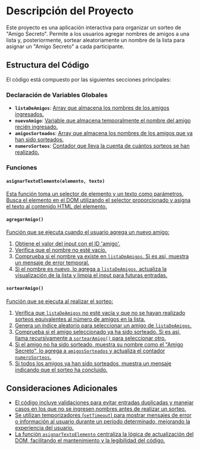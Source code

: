# Descripción del Proyecto

Este proyecto es una aplicación interactiva para organizar un sorteo de "Amigo Secreto". Permite a los usuarios agregar nombres de amigos a una lista y, posteriormente, sortear aleatoriamente un nombre de la lista para asignar un "Amigo Secreto" a cada participante.

## Estructura del Código

El código está compuesto por las siguientes secciones principales:

### Declaración de Variables Globales

- **`listaDeAmigos`**: <u>Array que almacena los nombres de los amigos ingresados.</u>
- **`nuevoAmigo`**: <u>Variable que almacena temporalmente el nombre del amigo recién ingresado.</u>
- **`amigosSorteados`**: <u>Array que almacena los nombres de los amigos que ya han sido sorteados.</u>
- **`numeroSorteos`**: <u>Contador que lleva la cuenta de cuántos sorteos se han realizado.</u>

### Funciones

#### `asignarTextoElemento(elemento, texto)`

<u>Esta función toma un selector de elemento y un texto como parámetros. Busca el elemento en el DOM utilizando el selector proporcionado y asigna el texto al contenido HTML del elemento.</u>

#### `agregarAmigo()`

<u>Función que se ejecuta cuando el usuario agrega un nuevo amigo:</u>

1. <u>Obtiene el valor del input con el ID 'amigo'.</u>
2. <u>Verifica que el nombre no esté vacío.</u>
3. <u>Comprueba si el nombre ya existe en `listaDeAmigos`. Si es así, muestra un mensaje de error temporal.</u>
4. <u>Si el nombre es nuevo, lo agrega a `listaDeAmigos`, actualiza la visualización de la lista y limpia el input para futuras entradas.</u>

#### `sortearAmigo()`

<u>Función que se ejecuta al realizar el sorteo:</u>

1. <u>Verifica que `listaDeAmigos` no esté vacía y que no se hayan realizado sorteos equivalentes al número de amigos en la lista.</u>
2. <u>Genera un índice aleatorio para seleccionar un amigo de `listaDeAmigos`.</u>
3. <u>Comprueba si el amigo seleccionado ya ha sido sorteado. Si es así, llama recursivamente a `sortearAmigo()` para seleccionar otro.</u>
4. <u>Si el amigo no ha sido sorteado, muestra su nombre como el "Amigo Secreto", lo agrega a `amigosSorteados` y actualiza el contador `numeroSorteos`.</u>
5. <u>Si todos los amigos ya han sido sorteados, muestra un mensaje indicando que el sorteo ha concluido.</u>

## Consideraciones Adicionales

- <u>El código incluye validaciones para evitar entradas duplicadas y manejar casos en los que no se ingresen nombres antes de realizar un sorteo.</u>
- <u>Se utilizan temporizadores (`setTimeout`) para mostrar mensajes de error o información al usuario durante un período determinado, mejorando la experiencia del usuario.</u>
- <u>La función `asignarTextoElemento` centraliza la lógica de actualización del DOM, facilitando el mantenimiento y la legibilidad del código.</u>

